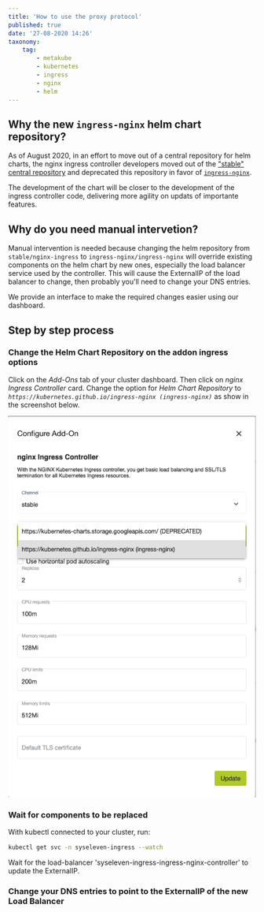 ```yaml
---
title: 'How to use the proxy protocol'
published: true
date: '27-08-2020 14:26'
taxonomy:
    tag:
        - metakube
        - kubernetes
        - ingress
        - nginx
        - helm
---
```


## Why the new `ingress-nginx` helm chart repository?

As of August 2020, in an effort to move out of a central repository for helm charts, the nginx ingress controller developers moved out of the ["stable" central repository](https://github.com/helm/charts/tree/master/stable/nginx-ingress) and deprecated this repository in favor of [`ingress-nginx`](https://github.com/helm/charts/tree/master/stable/nginx-ingress).

The development of the chart will be closer to the development of the ingress controller code, delivering more agility on updats of importante features.

## Why do you need manual intervetion?

Manual intervention is needed because changing the helm repository from `stable/nginx-ingress` to `ingress-nginx/ingress-nginx` will override existing components on the helm chart by new ones, especially the load balancer service used by the controller. This will cause the ExternalIP of the load balancer to change, then probably you'll need to change your DNS entries.

We provide an interface to make the required changes easier using our dashboard.

## Step by step process


### Change the Helm Chart Repository on the addon ingress options

Click on the _Add-Ons_ tab of your cluster dashboard. Then click on _nginx Ingress Controller_ card.
Change the option for _Helm Chart Repository_ to _`https://kubernetes.github.io/ingress-nginx (ingress-nginx)`_ as show in the screenshot below.

![Update Helm Chart Repository](update-ingress-helm-repo.png)


### Wait for components to be replaced

With kubectl connected to your cluster, run:

```bash
kubectl get svc -n syseleven-ingress --watch

```

Wait for the load-balancer 'syseleven-ingress-ingress-nginx-controller' to update the ExternalIP.


### Change your DNS entries to point to the ExternalIP of the new Load Balancer
